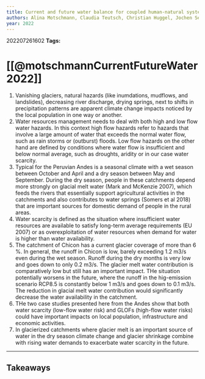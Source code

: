 ```yaml
---
title: Current and future water balance for coupled human-natural systems – Insights from a glacierized catchment in Peru
authors: Alina Motschmann, Claudia Teutsch, Christian Huggel, Jochen Seidel, Christian D. León, Randy Muñoz, Jessica Sienel, Fabian Drenkhan, Wolfgang Weimer-Jehle
year: 2022
---
```


202207261602
**Tags:** 

# [[@motschmannCurrentFutureWater2022]]

1. Vanishing glaciers, natural hazards (like inumdations, mudflows, and landslides), decreasing river discharge, drying springs, next to shifts in precipitation patterns are apparent climate change impacts noticed by the local population in one way or another.
2. Water resources management needs to deal with both high and low flow water hazards. In this context high flow hazards refer to hazards that involve a large amount of water that exceeds the normal water flow, such as rain storms or (outburst) floods. Low flow hazards on the other hand are defined by conditions where water flow is insufficient and below normal average, such as droughts, aridity or in our case water scarcity.
3. Typical for the Peruvian Andes is a seasonal climate with a wet season between October and April and a dry season between May and September. During the dry season, people in these catchments depend more strongly on glacial melt water (Mark and McKenzie 2007), which feeds the rivers that essentially support agricultural activities in the catchments and also contributes to water springs (Somers et al 2018) that are important sources for domestic demand of people in the rural areas.
4. Water scarcity is defined as the situation where insufficient water resources are available to satisfy long-term average requirements (EU 2007) or as overexploitation of water resources when demand for water is higher than water availability.
5. The catchment of Chicon has a current glacier coverage of more than 6 %. In general, the runoff in Chicon is low, barely exceeding 1.2 m3/s even during the wet season. Runoff during the dry months is very low and goes down to only 0.2 m3/s. The glacier melt water contribution is comparatively low but still has an important impact. THe situation potentially worsens in the future, where the runoff in the hig-emission scenario RCP8.5 is constantly below 1 m3/s and goes down to 0.1 m3/s. The reduction in glacial melt water contribution would significantly decrease the water availability in the catchment.
6. THe two case studies presented here from the Andes show that both water scarcity (low-flow water risk) and GLOFs (high-flow water risks) could have important impacts on local population, infrastructure and economic activities. 
7. In glacierized catchments where glacier melt is an important source of water in the dry season climate change and glacier shrinkage combine with rising water demands to exacerbate water scarcity in the future.



---
## Takeaways

